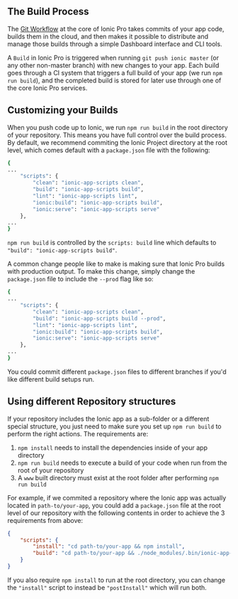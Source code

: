 ## The Build Process

The [Git Workflow](/pro/basics/git/) at the core of Ionic Pro takes commits of your app code, builds them in the cloud, and then makes it possible to distribute and manage those builds through a simple Dashboard interface and CLI tools.

A `Build` in Ionic Pro is triggered when running `git push ionic master` (or any other non-master branch) with new changes to your app. Each build goes through a CI system that triggers a full build of your app (we run `npm run build`), and the completed build is stored for later use through one of the core Ionic Pro services.

## Customizing your Builds

When you push code up to Ionic, we run `npm run build` in the root directory of your repository. This means you have full control over the build process. By default, we recommend commiting the Ionic Project directory at the root level, which comes default with a `package.json` file with the following:

```bash
{
...
    "scripts": {
        "clean": "ionic-app-scripts clean",
        "build": "ionic-app-scripts build",
        "lint": "ionic-app-scripts lint",
        "ionic:build": "ionic-app-scripts build",
        "ionic:serve": "ionic-app-scripts serve"
    },
...
}
```

`npm run build` is controlled by the `scripts: build` line which defaults to `"build": "ionic-app-scripts build"`.

A common change people like to make is making sure that Ionic Pro builds with production output. To make this change, simply change the `package.json` file to include the `--prod` flag like so:

```bash
{
...
    "scripts": {
        "clean": "ionic-app-scripts clean",
        "build": "ionic-app-scripts build --prod",
        "lint": "ionic-app-scripts lint",
        "ionic:build": "ionic-app-scripts build",
        "ionic:serve": "ionic-app-scripts serve"
    },
...
}
```

You could commit different `package.json` files to different branches if you'd like different build setups run.

## Using different Repository structures

If your repository includes the Ionic app as a sub-folder or a different special structure, you just need to make sure you set up `npm run build` to perform the right actions. The requirements are:

1. `npm install` needs to install the dependencies inside of your app directory
2. `npm run build` needs to execute a build of your code when run from the root of your repository
3. A `www` built directory must exist at the root folder after performing `npm run build`

For example, if we commited a repository where the Ionic app was actually located in `path-to/your-app`, you could add a `package.json` file at the root level of our repository with the following contents in order to achieve the 3 requirements from above:

```json
{
    "scripts": {
        "install": "cd path-to/your-app && npm install",
        "build": "cd path-to/your-app && ./node_modules/.bin/ionic-app-scripts build --prod --wwwDir ./../../www"
    }
}
```

If you also require `npm install` to run at the root directory, you can change the `"install"` script to instead be `"postInstall"` which will run both.
